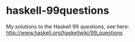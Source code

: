 haskell-99questions
===================

My solutions to the Haskell 99 questions, see here: http://www.haskell.org/haskellwiki/99_questions

